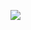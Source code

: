 
![](https://cdn.discordapp.com/attachments/992967074915819581/1241751132305621092/Untitled322.png?ex=664b565c&is=664a04dc&hm=d6e8692dd2899450f4ba5ebb87467c01d3bca8e4b7ad51031a6be4e550e00ff8&)
